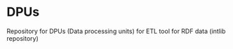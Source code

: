 DPUs
====

Repository for DPUs (Data processing units) for ETL tool for RDF data (intlib repository)
